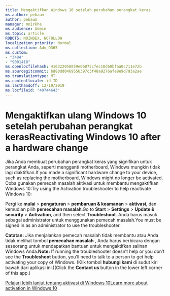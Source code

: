 ```yaml
---
title: Mengaktifkan Windows 10 setelah perubahan perangkat keras
ms.author: pebaum
author: pebaum
manager: mnirkhe
ms.audience: Admin
ms.topic: article
ROBOTS: NOINDEX, NOFOLLOW
localization_priority: Normal
ms.collection: Adm_O365
ms.custom:
- "3484"
- "9001418"
ms.openlocfilehash: 416322058859e0b875cfec10d60bfaa0c711e72b
ms.sourcegitcommit: bd80dd0469556397c3f48a9276afe8e9d793a2ae
ms.translationtype: MT
ms.contentlocale: id-ID
ms.lasthandoff: 12/19/2019
ms.locfileid: "40744643"
---
```

# <a name="reactivating-windows-10-after-a-hardware-change"></a><span data-ttu-id="4e346-102">Mengaktifkan ulang Windows 10 setelah perubahan perangkat keras</span><span class="sxs-lookup"><span data-stu-id="4e346-102">Reactivating Windows 10 after a hardware change</span></span>

<span data-ttu-id="4e346-103">Jika Anda membuat perubahan perangkat keras yang signifikan untuk perangkat Anda, seperti mengganti motherboard, Windows mungkin tidak lagi diaktifkan.</span><span class="sxs-lookup"><span data-stu-id="4e346-103">If you made a significant hardware change to your device, such as replacing the motherboard, Windows might no longer be activated.</span></span> <span data-ttu-id="4e346-104">Coba gunakan pemecah masalah aktivasi untuk membantu mengaktifkan Windows 10:</span><span class="sxs-lookup"><span data-stu-id="4e346-104">Try using the Activation troubleshooter to help reactivate Windows 10:</span></span>

<span data-ttu-id="4e346-105">Pergi ke **mulai** > **pengaturan** > **pembaruan & keamanan** > **aktivasi**, dan kemudian pilih **pemecahan masalah**.</span><span class="sxs-lookup"><span data-stu-id="4e346-105">Go to **Start** > **Settings** > **Update & security** > **Activation**, and then select **Troubleshoot**.</span></span> <span data-ttu-id="4e346-106">Anda harus masuk sebagai administrator untuk menggunakan pemecah masalah.</span><span class="sxs-lookup"><span data-stu-id="4e346-106">You must be signed in as an administrator to use the troubleshooter.</span></span>

<span data-ttu-id="4e346-107">**Catatan:** Jika menjalankan pemecah masalah tidak membantu atau Anda tidak melihat tombol **pemecahan masalah** , Anda harus berbicara dengan seseorang untuk mendapatkan bantuan untuk mengaktifkan salinan Windows Anda.</span><span class="sxs-lookup"><span data-stu-id="4e346-107">**Note:** If running the troubleshooter doesn’t help or you don’t see the **Troubleshoot** button, you’ll need to talk to a person to get help activating your copy of Windows.</span></span> <span data-ttu-id="4e346-108">(Klik tombol **hubungi kami** di sudut kiri bawah dari aplikasi ini.)</span><span class="sxs-lookup"><span data-stu-id="4e346-108">(Click the **Contact us** button in the lower left corner of this app.)</span></span>

[<span data-ttu-id="4e346-109">Pelajari lebih lanjut tentang aktivasi di Windows 10</span><span class="sxs-lookup"><span data-stu-id="4e346-109">Learn more about activation in Windows 10</span></span>](https://support.microsoft.com/help/12440/windows-10-activate)

